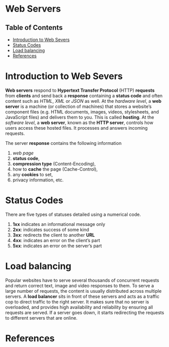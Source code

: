 # Web Servers

## Table of Contents
- [Introduction to Web Severs](#Introduction-to-Web-Severs)
- [Status Codes](#Status-Codes)
- [Load balancing](#Load-balancing)
- [References](#References)

# Introduction to Web Severs
__Web servers__ respond to __Hypertext Transfer Protocol__ (HTTP) __requests__ from __clients__ and send back a __response__ containing a __status code__ and often content such as _HTML_, _XML_ or _JSON_ as well. At the _hardware level_, a __web server__ is a machine (or collection of machines) that stores a website’s component files (e.g. HTML documents, images, videos, stylesheets, and JavaScript files) and delivers them to you. This is called __hosting__. At the _software level_, a __web server__, known as the __HTTP server__, controls how users access these hosted files. It processes and answers incoming requests. 

The server __response__ contains the following information
1. _web page_ 
2.  __status code__, 
3. __compression type__ (Content-Encoding), 
4. how to __cache__ the page (Cache-Control), 
5. any __cookies__ to set, 
6. privacy information, etc.

# Status Codes
There are five types of statuses detailed using a numerical code.
1. __1xx__ indicates an informational message only
2. __2xx__: indicates success of some kind
3. __3xx__: redirects the client to another __URL__
4. __4xx__: indicates an error on the client’s part
5. __5xx__: indicates an error on the server’s part

# Load balancing
Popular websites have to serve several thousands of concurrent requests and return correct text, image and video responses to them. To serve a large number of requests, the content is usually distributed across multiple servers. A __load balancer__ sits in front of these servers and acts as a traffic cop to direct traffic to the right server. It makes sure that no server is overloaded, and provides high availability and reliability by ensuring all requests are served. If a server goes down, it starts redirecting the requests to different servers that are online.

# References